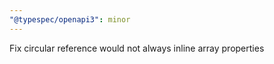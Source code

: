 ```yaml
---
"@typespec/openapi3": minor
---
```


Fix circular reference would not always inline array properties
